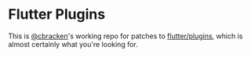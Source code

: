 Flutter Plugins
===============

This is [@cbracken](https://github.com/cbracken)'s working repo for patches to
[flutter/plugins](https://github.com/flutter/plugins), which is almost
certainly what you're looking for.
